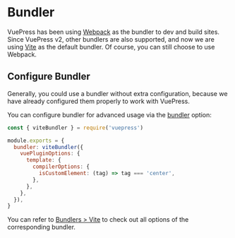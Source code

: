 # Bundler

VuePress has been using [Webpack](https://webpack.js.org/) as the bundler to dev and build sites. Since VuePress v2, other bundlers are also supported, and now we are using [Vite](https://vitejs.dev/) as the default bundler. Of course, you can still choose to use Webpack.

## Configure Bundler

Generally, you could use a bundler without extra configuration, because we have already configured them properly to work with VuePress.

You can configure bundler for advanced usage via the [bundler](../reference/config.md#bundler) option:

```js
const { viteBundler } = require('vuepress')

module.exports = {
  bundler: viteBundler({
    vuePluginOptions: {
      template: {
        compilerOptions: {
          isCustomElement: (tag) => tag === 'center',
        },
      },
    },
  }),
}
```

You can refer to [Bundlers > Vite](../reference/bundler/vite.md) to check out all options of the corresponding bundler.
